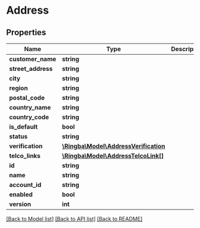 # Address

## Properties
Name | Type | Description | Notes
------------ | ------------- | ------------- | -------------
**customer_name** | **string** |  | [optional] 
**street_address** | **string** |  | [optional] 
**city** | **string** |  | [optional] 
**region** | **string** |  | [optional] 
**postal_code** | **string** |  | [optional] 
**country_name** | **string** |  | [optional] 
**country_code** | **string** |  | [optional] 
**is_default** | **bool** |  | [optional] 
**status** | **string** |  | [optional] 
**verification** | [**\Ringba\Model\AddressVerification**](AddressVerification.md) |  | [optional] 
**telco_links** | [**\Ringba\Model\AddressTelcoLink[]**](AddressTelcoLink.md) |  | [optional] 
**id** | **string** |  | [optional] 
**name** | **string** |  | [optional] 
**account_id** | **string** |  | [optional] 
**enabled** | **bool** |  | [optional] 
**version** | **int** |  | [optional] 

[[Back to Model list]](../README.md#documentation-for-models) [[Back to API list]](../README.md#documentation-for-api-endpoints) [[Back to README]](../README.md)


